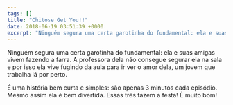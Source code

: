 ```yaml
---
tags: []
title: "Chitose Get You!!"
date: 2018-06-19 03:51:39 +0000
excerpt: "Ninguém segura uma certa garotinha do fundamental: ela e suas amigas vivem fazendo a farra. A professora dela não consegue segurar ela na..."
---
```


Ninguém segura uma certa garotinha do fundamental: ela e suas amigas vivem fazendo a farra. A professora dela não consegue segurar ela na sala e por isso ela vive fugindo da aula para ir ver o amor dela, um jovem que trabalha lá por perto.

É uma história bem curta e simples: são apenas 3 minutos cada episódio. Mesmo assim ela é bem divertida. Essas três fazem a festa! É muito bom!

